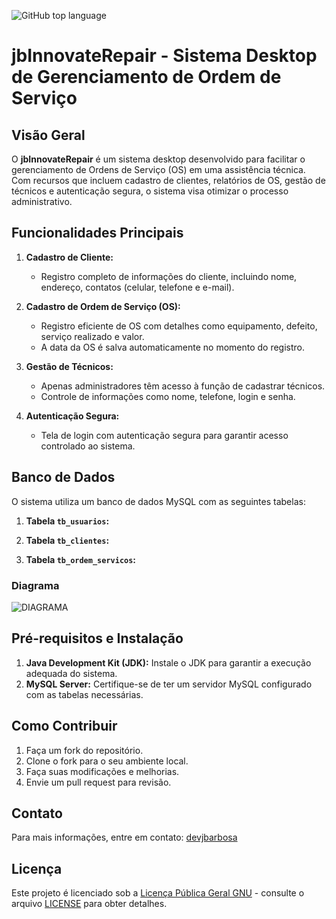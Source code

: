 ![GitHub top language](https://img.shields.io/github/languages/top/JoaoSBarbosa/jbInnovateRepair)

# jbInnovateRepair - Sistema Desktop de Gerenciamento de Ordem de Serviço 


## Visão Geral

O **jbInnovateRepair** é um sistema desktop desenvolvido para facilitar o gerenciamento de Ordens de Serviço (OS) em uma assistência técnica. Com recursos que incluem cadastro de clientes, relatórios de OS, gestão de técnicos e autenticação segura, o sistema visa otimizar o processo administrativo.

## Funcionalidades Principais

1. **Cadastro de Cliente:**
   - Registro completo de informações do cliente, incluindo nome, endereço, contatos (celular, telefone e e-mail).

2. **Cadastro de Ordem de Serviço (OS):**
   - Registro eficiente de OS com detalhes como equipamento, defeito, serviço realizado e valor.
   - A data da OS é salva automaticamente no momento do registro.

3. **Gestão de Técnicos:**
   - Apenas administradores têm acesso à função de cadastrar técnicos.
   - Controle de informações como nome, telefone, login e senha.

4. **Autenticação Segura:**
   - Tela de login com autenticação segura para garantir acesso controlado ao sistema.

## Banco de Dados

O sistema utiliza um banco de dados MySQL com as seguintes tabelas:

1. **Tabela `tb_usuarios`:**
   
2. **Tabela `tb_clientes`:**
   
3. **Tabela `tb_ordem_servicos`:**
   
   

### Diagrama

![DIAGRAMA](https://github.com/JoaoSBarbosa/jbInnovateRepair/assets/87210017/bc8353d7-c001-47e6-8e4b-0b01a62d0085)

## Pré-requisitos e Instalação

1. **Java Development Kit (JDK):** Instale o JDK para garantir a execução adequada do sistema.
2. **MySQL Server:** Certifique-se de ter um servidor MySQL configurado com as tabelas necessárias.

## Como Contribuir

1. Faça um fork do repositório.
2. Clone o fork para o seu ambiente local.
3. Faça suas modificações e melhorias.
4. Envie um pull request para revisão.

## Contato

Para mais informações, entre em contato: [devjbarbosa](www.linkedin.com/in/devjbarbosa)



## Licença

Este projeto é licenciado sob a [Licença Pública Geral GNU](LICENSE) - consulte o arquivo [LICENSE](LICENSE) para obter detalhes.
